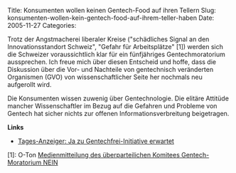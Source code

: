 Title: Konsumenten wollen keinen Gentech-Food auf ihren Tellern
Slug: konsumenten-wollen-kein-gentech-food-auf-ihrem-teller-haben
Date: 2005-11-27
Categories:

Trotz der Angstmacherei liberaler Kreise ("schädliches Signal an den Innovationsstandort Schweiz", "Gefahr für Arbeitsplätze" [1]) werden sich die Schweizer voraussichtlich klar für ein fünfjähriges Gentechmoratorium aussprechen. Ich freue mich über diesen Entscheid und hoffe, dass die Diskussion über die Vor- und Nachteile von gentechnisch veränderten Organismen (GVO) von wissenschaftlicher Seite her nochmals neu aufgerollt wird.

Die Konsumenten wissen zuwenig über Gentechnologie. Die elitäre Attitüde mancher Wissenschaftler im Bezug auf die Gefahren und Probleme von Gentech hat sicher nichts zur offenen Informationsverbreitung beigetragen.

**Links**

- [Tages-Anzeiger: Ja zu Gentechfrei-Initiative erwartet](http://tagi.ch/dyn/news/schweiz/565765.html)

[1]: O-Ton [Medienmitteilung des überparteilichen Komitees Gentech-Moratorium NEIN](http://blog.irregular.ch/wp-content/upload/medienmitteilungfdpgentechmoratorium.txt)
